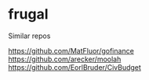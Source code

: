# frugal

Similar repos

https://github.com/MatFluor/gofinance  
https://github.com/arecker/moolah  
https://github.com/EorlBruder/CivBudget  
